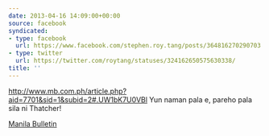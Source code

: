 ```yaml
---
date: 2013-04-16 14:09:00+00:00
source: facebook
syndicated:
- type: facebook
  url: https://www.facebook.com/stephen.roy.tang/posts/364816270290703
- type: twitter
  url: https://twitter.com/roytang/statuses/324162650575630338/
title: ''
---
```


http://www.mb.com.ph/article.php?aid=7701&sid=1&subid=2#.UW1bK7U0VBl Yun naman pala e, pareho pala sila ni Thatcher!

[Manila Bulletin](http://www.mb.com.ph/article.php?aid=7701&sid=1&subid=2)